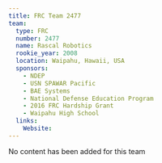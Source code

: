 ```yaml
---
title: FRC Team 2477
team:
  type: FRC
  number: 2477
  name: Rascal Robotics
  rookie_year: 2008
  location: Waipahu, Hawaii, USA
  sponsors:
    - NDEP
    - USN SPAWAR Pacific
    - BAE Systems
    - National Defense Education Program
    - 2016 FRC Hardship Grant
    - Waipahu High School
  links:
    Website: 
---
```

No content has been added for this team